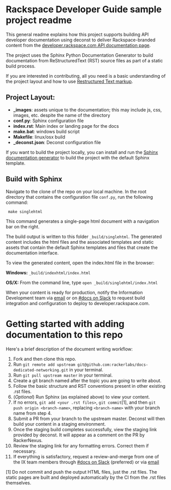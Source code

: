 # Rackspace Developer Guide sample project readme

This general readme explains how this project supports building API developer documentation using deconst
to deliver Rackspace-branded content from the [developer.rackspace.com API documentation page](https://developer.rackspace.com/docs/). 

The project uses the Sphinx Python Documentation Generator to build documentation 
from ReStructuredText (RST) source files as part of a static build process. 

If you are interested in contributing, all you need is a basic understanding of the 
project layout and how to use [Restructured Text markup](http://sphinx-doc.org/rest.html).

## Project Layout:

* **\_images**: assets unique to the documentation; this may include js,
  css, images, etc. despite the name of the directory
* **conf.py**: Sphinx configuration file
* **index.rst**: Main index or landing page for the docs
* **make.bat**: windows build script
* **Makefile**: linux/osx build
* **\_deconst.json**: Deconst configuration file

If you want to build the project locally, you can install and run the
[Sphinx documentation generator](http://sphinx-doc.org/) to build the project with the default
Sphinx template.
  
## Build with Sphinx

Navigate to the clone of the repo on your local machine. In the root directory that contains the
configuration file ``conf.py``, run the 
following command:

     make singlehtml

This command generates a single-page html document with a navigation bar on the right.

The build output is written to this folder ``_build/singlehtml``. The generated content 
includes the html files and the associated templates and static assets that contain 
the default Sphinx templates and files that create the documentation interface.

To view the generated content, open the index.html file in the browser:

**Windows:**  `_build/indexhtml/index.html`

**OS/X:**   From the command line, type `open _build/singlehtml/index.html`

When your content is ready for production, notify the Information Development team via
[email](mailto:devdocs@rackspace.com) or on [#docs on Slack](https://rackspace.slack.com/#docs)
to request build integration and configuration to deploy to developer.rackspace.com.

# Getting started with adding documentation to this repo

Here's a brief description of the document writing workflow:

1. Fork and then clone this repo.
1. Run `git remote add upstream git@github.com:rackerlabs/docs-dedicated-networking.git` in your terminal.
1. Run `git pull upstream master` in your terminal.
1. Create a git branch named after the topic you are going to write about.
1. Follow the basic structure and RST conventions present in other existing .rst files.
1. (_Optional_) Run Sphinx (as explained above) to view your content.
1. If no errors, `git add <your .rst files>`, `git commit`[1], and then `git push origin <branch-name>`, replacing `<branch-name>` with your branch name from step 4.
1. Submit a PR from your branch to the upstream master. Deconst will then build your content in a staging environment.
1. Once the staging build completes successfully, view the staging link provided by deconst. It will appear as a comment on the PR by RackerNexus.
1. Review the staging link for any formatting errors. Correct them if necessary.
1. If everything is satisfactory, request a review-and-merge from one of the IX team members through [#docs on Slack](https://rackspace.slack.com/#docs) (preferred) or via [email](mailto:devdocs@rackspace.com)

[1] Do not commit and push the output HTML files, just the .rst files. The static pages are built and deployed automatically by the CI from the .rst files themselves.
